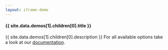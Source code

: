 ```yaml
---
layout: iframe-demo
---
```


<div id="description" class="section scrollspy">
    <h4>{{ site.data.demos[1].children[0].title }}</h4>
    <p>
        {{ site.data.demos[1].children[0].description }}  For all available options take a look at our <a href="/paypal-checkout/docs/button#styling">documentation</a>.
    </p>
</div>

<script>
    var code = `
// Render the PayPal button
paypal.Button.render({
    env: 'sandbox', // sandbox | production
    client: {
        sandbox:    'AZDxjDScFpQtjWTOUtWKbyN_bDt4OgqaF4eYXlewfBP4-8aqX3PiV8e1GWU6liB2CUXlkA59kJXE7M6R'
    },
    payment: function(actions) {
        return actions.payment.create({
            transactions: [
                {
                    amount: { total: '0.01', currency: 'USD' }
                }
            ]
        });
    },
    onAuthorize: function(data, actions) {
        return actions.payment.execute().then(function() {
            window.alert('Payment Complete!');
        });
    },
    style: {
        color: 'blue',
        shape: 'rect',
        size:  'medium',
        label: 'pay',
        fundingicons: false
    }
}, '#paypal-button-container1');
    `; 
</script>

